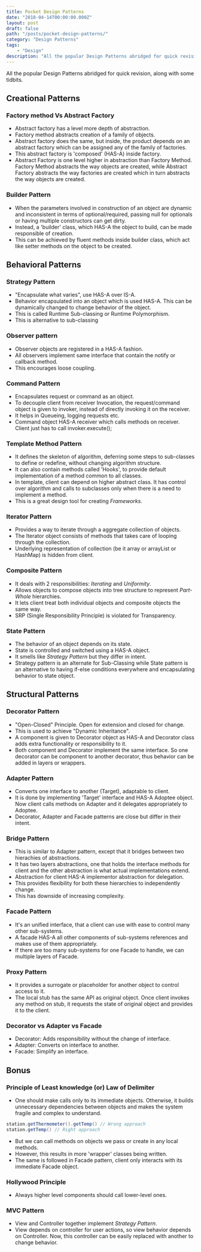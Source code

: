 ```yaml
---
title: Pocket Design Patterns
date: "2018-04-14T00:00:00.000Z"
layout: post
draft: false
path: "/posts/pocket-design-patterns/"
category: "Design Patterns"
tags: 
    - "Design"
description: "All the popular Design Patterns abridged for quick revision, along with some tidbits."
---
```


All the popular Design Patterns abridged for quick revision, along with some tidbits.
## Creational Patterns
### Factory method Vs Abstract Factory
- Abstract factory has a level more depth of abstraction.
- Factory method abstracts creation of a family of objects.
- Abstract factory does the same, but inside, the product depends on an abstract factory which can be assigned any of the family of factories. 
- This abstract factory is 'composed' (HAS-A) inside factory.
- Abstract Factory is one level higher in abstraction than Factory Method. Factory Method abstracts the way objects are created, while Abstract Factory abstracts the way factories are created which in turn abstracts the way objects are created.

### Builder Pattern
- When the parameters involved in construction of an object are dynamic and inconsistent in terms of optional/required, passing null for optionals or having multiple constructors can get dirty.
- Instead, a 'builder' class, which HAS-A the object to build, can be made responsible of creation.
- This can be achieved by fluent methods inside builder class, which act like setter methods on the object to be created.

## Behavioral Patterns
### Strategy Pattern
- "Encapsulate what varies", use HAS-A over IS-A.
- Behavior encapsulated into an object which is used HAS-A. This can be dynamically changed to change behavior of the object.
- This is called Runtime Sub-classing or Runtime Polymorphism.
- This is alternative to sub-classing

### Observer pattern
- Observer objects are registered in a HAS-A fashion.
- All observers implement same interface that contain the notify or callback method.
- This encourages loose coupling.

### Command Pattern
- Encapsulates request or command as an object.
- To decouple client from receiver Invocation, the request/command object is given to invoker, instead of directly invoking it on the receiver.
- It helps in Queueing, logging requests etc.
- Command object HAS-A receiver which calls methods on receiver. Client just has to call invoker.execute();

### Template Method Pattern
- It defines the skeleton of algorithm, deferring some steps to sub-classes to define or redefine, without changing algorithm structure.
- It can also contain methods called 'Hooks', to provide default implementation of a method common to all classes.
- In template, client can depend on higher abstract class. It has control over algorithm and calls to subclasses only when there is a need to implement a method.
- This is a great design tool for creating *Frameworks*.

### Iterator Pattern
- Provides a way to iterate through a aggregate collection of objects.
- The Iterator object consists of methods that takes care of looping through the collection.
- Underlying representation of collection (be it array or arrayList or HashMap) is hidden from client.

### Composite Pattern
- It deals with 2 responsibilities: *Iterating* and *Uniformity*.
- Allows objects to compose objects into tree structure to represent *Part-Whole* hierarchies.
- It lets client treat both individual objects and composite objects the same way.
- SRP (Single Responsibility Principle) is violated for Transparency.

### State Pattern 
- The behavior of an object depends on its state.
- State is controlled and switched using a HAS-A object.
- It smells like *Strategy Pattern* but they differ in intent.
- Strategy pattern is an alternate for Sub-Classing while State pattern is an alternative to having if-else conditions everywhere and encapsulating behavior to state object.


## Structural Patterns
### Decorator Pattern
- "Open-Closed" Principle. Open for extension and closed for change.
- This is used to achieve "Dynamic Inheritance".
- A component is given to Decorator object as HAS-A and Decorator class adds extra functionality or responsibility to it.
- Both component and Decorator implement the same interface. So one decorator can be component to another decorator, thus behavior can be added in layers or wrappers.

### Adapter Pattern
- Converts one interface to another (Target), adaptable to client.
- It is done by implementing 'Target' interface and HAS-A Adoptee object. Now client calls methods on Adapter and it delegates appropriately to Adoptee.
- Decorator, Adapter and Facade patterns are close but differ in their intent.

### Bridge Pattern
- This is similar to Adapter pattern, except that it bridges between two hierachies of abstractions.
- It has two layers abstractions, one that holds the interface methods for client and the other abstraction is what actual implementations extend.
- Abstraction for client HAS-A implementor abstraction for delegation.
- This provides flexibility for both these hierarchies to independently change.
- This has downside of increasing complexity.

### Facade Pattern
- It's an unified interface, that a client can use with ease to control many other sub-systems.
- A facade HAS-A all other components of sub-systems references and makes use of them appropriately.
- If there are too many sub-systems for one Facade to handle, we can multiple layers of Facade.

### Proxy Pattern
- It provides a surrogate or placeholder for another object to control access to it.
- The local stub has the same API as original object. Once client invokes any method on stub, it requests the state of original object and provides it to the client.

### Decorator vs Adapter vs Facade
- Decorator: Adds responsibility without the change of interface.
- Adapter: Converts on interface to another.
- Facade: Simplify an interface.


## Bonus
### Principle of Least knowledge (or) Law of Delimiter
- One should make calls only to its immediate objects. Otherwise, it builds unnecessary dependencies between objects and makes the system fragile and complex to understand.

```java
station.getThermometer().getTemp() // Wrong approach
station.getTemp() // Right approach
```
- But we can call methods on objects we pass or create in any local methods.
- However, this results in more 'wrapper' classes being written.
- The same is followed in Facade pattern, client only interacts with its immediate Facade object.

### Hollywood Principle
- Always higher level components should call lower-level ones.

### MVC Pattern
- View and Controller together implement *Strategy Pattern*.
- View depends on controller for user actions, so view behavior depends on Controller. Now, this controller can be easily replaced with another to change behavior.
